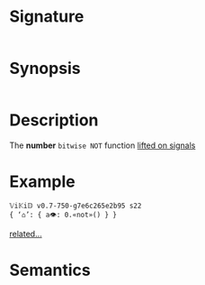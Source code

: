 # Signature
```vikid-signature
```

# Synopsis
```vikid-synopsis
```

# Description
The __number__ `bitwise NOT` function [lifted on signals](/refman/concepts/pure_functions)

# Example
```vikid-script
𝕍i𝕂i𝔻 v0.7-750-g7e6c265e2b95 s22
{ ‘⌂’: { a👁: 0.«not»() } }
```


[related...](https://en.wikipedia.org/wiki/Bitwise_operation#NOT)

# Semantics